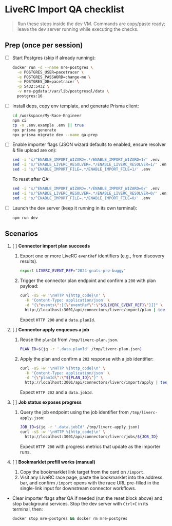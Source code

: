 # LiveRC Import QA checklist

> Run these steps inside the dev VM. Commands are copy/paste ready; leave the dev server running while executing the checks.

## Prep (once per session)

- [ ] Start Postgres (skip if already running):
  ```bash
  docker run -d --name mre-postgres \
    -e POSTGRES_USER=pacetracer \
    -e POSTGRES_PASSWORD=change-me \
    -e POSTGRES_DB=pacetracer \
    -p 5432:5432 \
    -v mre-pgdata:/var/lib/postgresql/data \
    postgres:16
  ```
- [ ] Install deps, copy env template, and generate Prisma client:
  ```bash
  cd /workspace/My-Race-Engineer
  npm ci
  cp -n .env.example .env || true
  npx prisma generate
  npx prisma migrate dev --name qa-prep
  ```
- [ ] Enable importer flags (JSON wizard defaults to enabled, ensure resolver & file upload are on):
  ```bash
  sed -i 's/^ENABLE_IMPORT_WIZARD=.*/ENABLE_IMPORT_WIZARD=1/' .env
  sed -i 's/^ENABLE_LIVERC_RESOLVER=.*/ENABLE_LIVERC_RESOLVER=1/' .env
  sed -i 's/^ENABLE_IMPORT_FILE=.*/ENABLE_IMPORT_FILE=1/' .env
  ```
  To reset after QA:
  ```bash
  sed -i 's/^ENABLE_IMPORT_WIZARD=.*/ENABLE_IMPORT_WIZARD=0/' .env
  sed -i 's/^ENABLE_LIVERC_RESOLVER=.*/ENABLE_LIVERC_RESOLVER=0/' .env
  sed -i 's/^ENABLE_IMPORT_FILE=.*/ENABLE_IMPORT_FILE=0/' .env
  ```
- [ ] Launch the dev server (keep it running in its own terminal):
  ```bash
  npm run dev
  ```

## Scenarios

1. [ ] **Connector import plan succeeds**
   1. Export one or more LiveRC `eventRef` identifiers (e.g., from discovery results).
      ```bash
      export LIVERC_EVENT_REF="2024-gnats-pro-buggy"
      ```
   2. Trigger the connector plan endpoint and confirm a `200` with plan payload:
      ```bash
      curl -sS -w '\nHTTP %{http_code}\n' \
        -H 'Content-Type: application/json' \
        -d "{\"events\":[{\"eventRef\":\"${LIVERC_EVENT_REF}\"}]}" \
        http://localhost:3001/api/connectors/liverc/import/plan | tee /tmp/liverc-plan.json
      ```
      Expect `HTTP 200` and a `data.planId`.

2. [ ] **Connector apply enqueues a job**
   1. Reuse the `planId` from `/tmp/liverc-plan.json`.
      ```bash
      PLAN_ID=$(jq -r '.data.planId' /tmp/liverc-plan.json)
      ```
   2. Apply the plan and confirm a `202` response with a job identifier:
      ```bash
      curl -sS -w '\nHTTP %{http_code}\n' \
        -H 'Content-Type: application/json' \
        -d "{\"planId\":\"${PLAN_ID}\"}" \
        http://localhost:3001/api/connectors/liverc/import/apply | tee /tmp/liverc-apply.json
      ```
      Expect `HTTP 202` and a `data.jobId`.

3. [ ] **Job status exposes progress**
   1. Query the job endpoint using the job identifier from `/tmp/liverc-apply.json`:
      ```bash
      JOB_ID=$(jq -r '.data.jobId' /tmp/liverc-apply.json)
      curl -sS -w '\nHTTP %{http_code}\n' \
        http://localhost:3001/api/connectors/liverc/jobs/${JOB_ID}
      ```
      Expect `HTTP 200` with progress metrics that update as the importer runs.

4. [ ] **Bookmarklet prefill works (manual)**
   1. Copy the bookmarklet link target from the card on `/import`.
   2. Visit any LiveRC race page, paste the bookmarklet into the address bar, and confirm `/import` opens with the race URL pre-filled in the single-link input for downstream connector workflows.

- Clear importer flags after QA if needed (run the reset block above) and stop background services. Stop the dev server with `Ctrl+C` in its terminal, then:
  ```bash
  docker stop mre-postgres && docker rm mre-postgres
  ```
